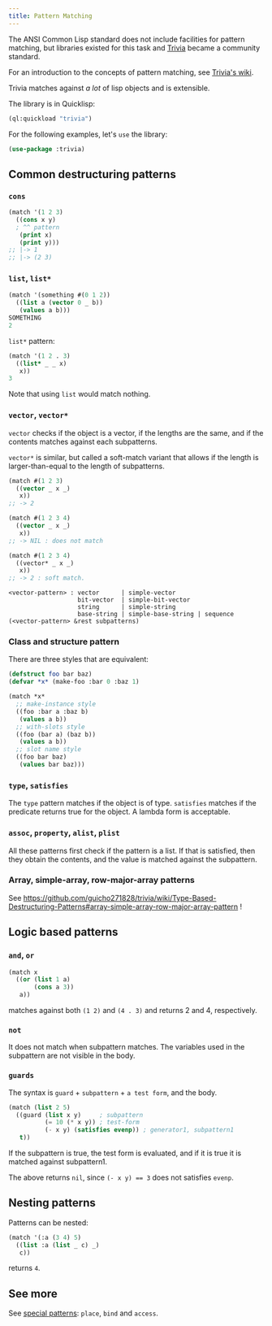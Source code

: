 ```yaml
---
title: Pattern Matching
---
```


The ANSI Common Lisp standard does not include facilities for pattern
matching, but libraries existed for this task and
[Trivia](https://github.com/guicho271828/trivia) became a community
standard.

For an introduction to the concepts of pattern matching, see [Trivia's wiki](https://github.com/guicho271828/trivia/wiki/What-is-pattern-matching%3F-Benefits%3F).

Trivia matches against *a lot* of lisp objects and is extensible.

The library is in Quicklisp:

~~~lisp
(ql:quickload "trivia")
~~~

For the following examples, let's `use` the library:

~~~lisp
(use-package :trivia)
~~~


## Common destructuring patterns

### `cons`

~~~lisp
(match '(1 2 3)
  ((cons x y)
  ; ^^ pattern
   (print x)
   (print y)))
;; |-> 1
;; |-> (2 3)
~~~

### `list`, `list*`

~~~lisp
(match '(something #(0 1 2))
  ((list a (vector 0 _ b))
   (values a b)))
SOMETHING
2
~~~

`list*` pattern:

~~~lisp
(match '(1 2 . 3)
  ((list* _ _ x)
   x))
3
~~~

Note that using `list` would match nothing.

### `vector`, `vector*`

`vector` checks if the object is a vector, if the lengths are the
same, and if the contents matches against each subpatterns.

`vector*` is similar, but called a soft-match variant that allows if
the length is larger-than-equal to the length of subpatterns.

~~~lisp
(match #(1 2 3)
  ((vector _ x _)
   x))
;; -> 2
~~~

~~~lisp
(match #(1 2 3 4)
  ((vector _ x _)
   x))
;; -> NIL : does not match
~~~

~~~lisp
(match #(1 2 3 4)
  ((vector* _ x _)
   x))
;; -> 2 : soft match.
~~~

~~~
<vector-pattern> : vector      | simple-vector
                   bit-vector  | simple-bit-vector
                   string      | simple-string
                   base-string | simple-base-string | sequence
(<vector-pattern> &rest subpatterns)
~~~

### Class and structure pattern

There are three styles that are equivalent:

~~~lisp
(defstruct foo bar baz)
(defvar *x* (make-foo :bar 0 :baz 1)

(match *x*
  ;; make-instance style
  ((foo :bar a :baz b)
   (values a b))
  ;; with-slots style
  ((foo (bar a) (baz b))
   (values a b))
  ;; slot name style
  ((foo bar baz)
   (values bar baz)))
~~~

### `type`, `satisfies`

The `type` pattern matches if the object is of type. `satisfies` matches
if the predicate returns true for the object. A lambda form is
acceptable.

### `assoc`, `property`, `alist`, `plist`

All these patterns first check if the pattern is a list. If that is
satisfied, then they obtain the contents, and the value is matched
against the subpattern.


### Array, simple-array, row-major-array patterns

See https://github.com/guicho271828/trivia/wiki/Type-Based-Destructuring-Patterns#array-simple-array-row-major-array-pattern !

## Logic based patterns

### `and`, `or`

~~~lisp
(match x
  ((or (list 1 a)
       (cons a 3))
   a))
~~~

matches against both `(1 2)` and `(4 . 3)` and returns 2 and 4, respectively.

### `not`

It does not match when subpattern matches. The variables used in the
subpattern are not visible in the body.

### `guards`

The syntax is `guard` + `subpattern` + `a test form`, and the body.

~~~lisp
(match (list 2 5)
  ((guard (list x y)     ; subpattern
          (= 10 (* x y)) ; test-form
          (- x y) (satisfies evenp)) ; generator1, subpattern1
   t))
~~~

If the subpattern is true, the test form is evaluated, and if it is
true it is matched against subpattern1.

The above returns `nil`, since `(- x y) == 3` does not satisfies `evenp`.


## Nesting patterns

Patterns can be nested:

~~~lisp
(match '(:a (3 4) 5)
  ((list :a (list _ c) _)
   c))
~~~

returns `4`.

## See more

See [special patterns](https://github.com/guicho271828/trivia/wiki/Special-Patterns): `place`, `bind` and `access`.
